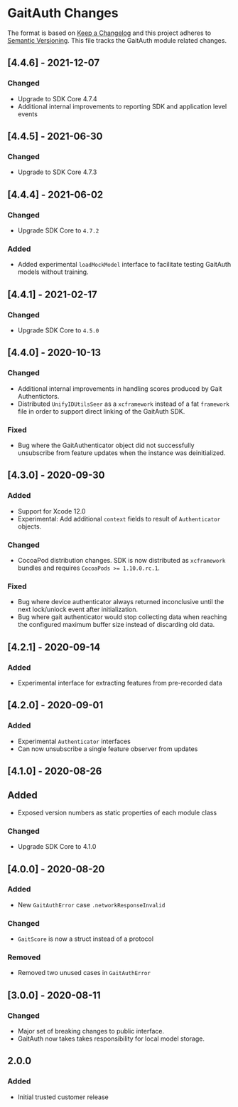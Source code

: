 # GaitAuth Changes

The format is based on [Keep a Changelog](https://keepachangelog.com/en/1.0.0/)
and this project adheres to [Semantic Versioning](https://semver.org/spec/v2.0.0.html).
This file tracks the GaitAuth module related changes.

## [4.4.6] - 2021-12-07

### Changed

- Upgrade to SDK Core 4.7.4
- Additional internal improvements to reporting SDK and application level events

## [4.4.5] - 2021-06-30

### Changed

- Upgrade to SDK Core 4.7.3

## [4.4.4] - 2021-06-02

### Changed

- Upgrade SDK Core to `4.7.2`

### Added

- Added experimental `loadMockModel` interface to facilitate testing GaitAuth models without training.

## [4.4.1] - 2021-02-17

### Changed

- Upgrade SDK Core to `4.5.0`

## [4.4.0] - 2020-10-13

### Changed

- Additional internal improvements in handling scores produced by Gait Authentictors.
- Distributed `UnifyIDUtilsSeer` as a `xcframework` instead of a fat `framework` file in
  order to support direct linking of the GaitAuth SDK.

### Fixed

- Bug where the GaitAuthenticator object did not successfully unsubscribe from feature
  updates when the instance was deinitialized.

## [4.3.0] - 2020-09-30

### Added

- Support for Xcode 12.0
- Experimental: Add additional `context` fields to result of `Authenticator`
  objects.

### Changed

- CocoaPod distribution changes. SDK is now distributed as
  `xcframework` bundles and requires `CocoaPods >= 1.10.0.rc.1`.

### Fixed

- Bug where device authenticator always returned
  inconclusive until the next lock/unlock event after initialization.
- Bug where gait authenticator would stop collecting data when reaching
  the configured maximum buffer size instead of discarding old data.

## [4.2.1] - 2020-09-14

### Added

- Experimental interface for extracting features from pre-recorded data

## [4.2.0] - 2020-09-01

### Added

- Experimental `Authenticator` interfaces
- Can now unsubscribe a single feature observer from updates

## [4.1.0] - 2020-08-26

## Added

- Exposed version numbers as static properties of each module class

### Changed

- Upgrade SDK Core to 4.1.0

## [4.0.0] - 2020-08-20

### Added

- New `GaitAuthError` case `.networkResponseInvalid`

### Changed

- `GaitScore` is now a struct instead of a protocol

### Removed

- Removed two unused cases in `GaitAuthError`

## [3.0.0] - 2020-08-11

### Changed

- Major set of breaking changes to public interface.
- GaitAuth now takes takes responsibility for local model storage.

## 2.0.0

### Added

- Initial trusted customer release
